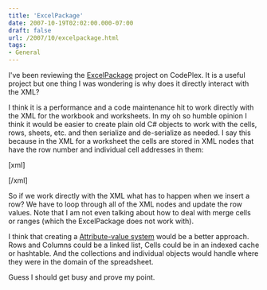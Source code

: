 ```yaml
---
title: 'ExcelPackage'
date: 2007-10-19T02:02:00.000-07:00
draft: false
url: /2007/10/excelpackage.html
tags: 
- General
---
```


I've been reviewing the [ExcelPackage](http://www.codeplex.com/ExcelPackage "ExcelPackage") project on CodePlex. It is a useful project but one thing I was wondering is why does it directly interact with the XML?  
  
I think it is a performance and a code maintenance hit to work directly with the XML for the workbook and worksheets. In my oh so humble opinion I think it would be easier to create plain old C# objects to work with the cells, rows, sheets, etc. and then serialize and de-serialize as needed. I say this because in the XML for a worksheet the cells are stored in XML nodes that have the row number and individual cell addresses in them:  
  
\[xml\]  
  
  
  
  
  
  
  
  
  
  
  
  
  
  
  
  
\[/xml\]  
  
So if we work directly with the XML what has to happen when we insert a row? We have to loop through all of the XML nodes and update the row values. Note that I am not even talking about how to deal with merge cells or ranges (which the ExcelPackage does not work with).  
  
I think that creating a [Attribute-value system](http://en.wikipedia.org/wiki/Attribute-value_system "Attribute-value system") would be a better approach. Rows and Columns could be a linked list, Cells could be in an indexed cache or hashtable. And the collections and individual objects would handle where they were in the domain of the spreadsheet.  
  
Guess I should get busy and prove my point.